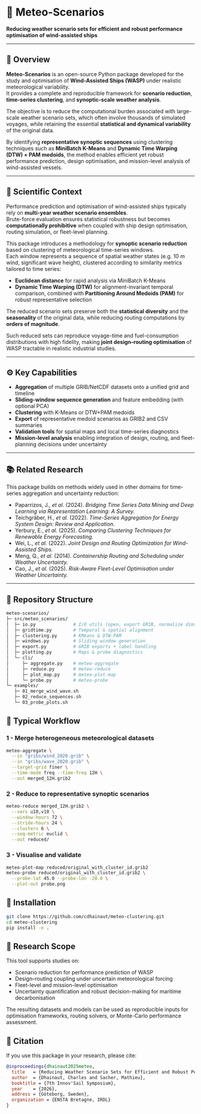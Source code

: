 
# 🌊 Meteo-Scenarios  
**Reducing weather scenario sets for efficient and robust performance optimisation of wind-assisted ships**

---

## 🧭 Overview

**Meteo-Scenarios** is an open-source Python package developed for the study and optimisation of **Wind-Assisted Ships (WASP)** under realistic meteorological variability.  
It provides a complete and reproducible framework for **scenario reduction**, **time-series clustering**, and **synoptic-scale weather analysis**.

The objective is to reduce the computational burden associated with large-scale weather scenario sets, which often involve thousands of simulated voyages, while retaining the essential **statistical and dynamical variability** of the original data.

By identifying **representative synoptic sequences** using clustering techniques such as **MiniBatch K-Means** and **Dynamic Time Warping (DTW) + PAM medoids**, the method enables efficient yet robust performance prediction, design optimisation, and mission-level analysis of wind-assisted vessels.

---

## 🔬 Scientific Context

Performance prediction and optimisation of wind-assisted ships typically rely on **multi-year weather scenario ensembles**.  
Brute-force evaluation ensures statistical robustness but becomes **computationally prohibitive** when coupled with ship design optimisation, routing simulation, or fleet-level planning.

This package introduces a methodology for **synoptic scenario reduction** based on clustering of meteorological time-series windows.  
Each window represents a sequence of spatial weather states (e.g. 10 m wind, significant wave height), clustered according to similarity metrics tailored to time series:

- **Euclidean distance** for rapid analysis via MiniBatch K-Means  
- **Dynamic Time Warping (DTW)** for alignment-invariant temporal comparison, combined with **Partitioning Around Medoids (PAM)** for robust representative selection

The reduced scenario sets preserve both the **statistical diversity** and the **seasonality** of the original data, while reducing routing computations by **orders of magnitude**.

Such reduced sets can reproduce voyage-time and fuel-consumption distributions with high fidelity, making **joint design–routing optimisation** of WASP tractable in realistic industrial studies.

---

## ⚙️ Key Capabilities

- **Aggregation** of multiple GRIB/NetCDF datasets onto a unified grid and timeline  
- **Sliding-window sequence generation** and feature embedding (with optional PCA)  
- **Clustering** with K-Means or DTW+PAM medoids  
- **Export** of representative medoid scenarios as GRIB2 and CSV summaries  
- **Validation tools** for spatial maps and local time-series diagnostics  
- **Mission-level analysis** enabling integration of design, routing, and fleet-planning decisions under uncertainty

---

## 📚 Related Research

This package builds on methods widely used in other domains for time-series aggregation and uncertainty reduction:

- Paparrizos, J., *et al.* (2024). *Bridging Time Series Data Mining and Deep Learning via Representation Learning: A Survey.*  
- Teichgräber, H., *et al.* (2022). *Time-Series Aggregation for Energy System Design: Review and Application.*  
- Yerbury, E., *et al.* (2025). *Comparing Clustering Techniques for Renewable Energy Forecasting.*  
- Wei, L., *et al.* (2022). *Joint Design and Routing Optimization for Wind-Assisted Ships.*  
- Meng, Q., *et al.* (2014). *Containership Routing and Scheduling under Weather Uncertainty.*  
- Cao, J., *et al.* (2025). *Risk-Aware Fleet-Level Optimisation under Weather Uncertainty.*

---

## 🧩 Repository Structure

```bash
meteo-scenarios/
├─ src/meteo_scenarios/
│  ├─ io.py              # I/O utils (open, export GRIB, normalize dims)
│  ├─ gridtime.py        # Temporal & spatial alignment
│  ├─ clustering.py      # KMeans & DTW-PAM
│  ├─ windows.py         # Sliding window generation
│  ├─ export.py          # GRIB exports + label handling
│  ├─ plotting.py        # Maps & probe diagnostics
│  └─ cli/
│     ├─ aggregate.py    # meteo-aggregate
│     ├─ reduce.py       # meteo-reduce
│     ├─ plot_map.py     # meteo-plot-map
│     └─ probe.py        # meteo-probe
└─ examples/
   ├─ 01_merge_wind_wave.sh
   ├─ 02_reduce_sequences.sh
   └─ 03_probe_plots.sh

```

## 🚀 Typical Workflow

### 1 - Merge heterogeneous meteorological datasets
```bash
meteo-aggregate \
  --in "gribs/wind_2020.grib" \
  --in "gribs/wave_2020.grib" \
  --target-grid finer \
  --time-mode freq --time-freq 12H \
  --out merged_12H.grib2

```

### 2 - Reduce to representative synoptic scenarios
```bash
meteo-reduce merged_12H.grib2 \
  --vars u10,v10 \
  --window-hours 72 \
  --stride-hours 24 \
  --clusters 6 \
  --seq-metric euclid \
  --out reduced/
```

### 3 - Visualise and validate
```bash
meteo-plot-map reduced/original_with_cluster_id.grib2
meteo-probe reduced/original_with_cluster_id.grib2 \
  --probe-lat 45.0 --probe-lon -20.0 \
  --plot-out probe.png

```

## 🔧 Installation

```bash
git clone https://github.com/cdhainaut/meteo-clustering.git
cd meteo-clustering
pip install -e .

```
  
## 🧠 Research Scope

This tool supports studies on:

* Scenario reduction for performance prediction of WASP
* Design–routing coupling under uncertain meteorological forcing
* Fleet-level and mission-level optimisation
* Uncertainty quantification and robust decision-making for maritime decarbonisation

The resulting datasets and models can be used as reproducible inputs for optimisation frameworks, routing solvers, or Monte-Carlo performance assessment.

## 🧾 Citation
If you use this package in your research, please cite:

```bibtex
@inproceedings{dhainaut2025meteo,
  title   = {Reducing Weather Scenario Sets for Efficient and Robust Performance Optimisation of Wind-Assisted Ships},
  author  = {Dhainaut, Charles and Sacher, Mathieu},
  booktitle = {7th Innov'Sail Symposium},
  year    = {2026},
  address = {Göteborg, Sweden},
  organization = {ENSTA Bretagne, IRDL}
}
```

